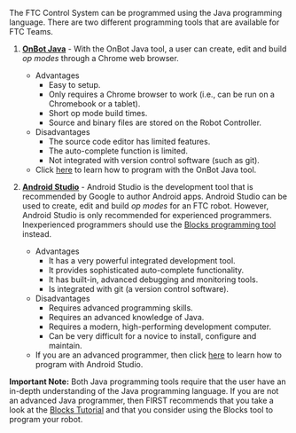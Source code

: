The FTC Control System can be programmed using the Java programming language.  There are two different programming tools that are available for FTC Teams.

1. **[OnBot Java](OnBot-Java-Tutorial)** -  With the OnBot Java tool, a user can create, edit and build _op modes_ through a Chrome web browser.
    * Advantages 
        - Easy to setup.
        - Only requires a Chrome browser to work (i.e., can be run on a Chromebook or a tablet).
        - Short op mode build times.
        - Source and binary files are stored on the Robot Controller.
    * Disadvantages 
        - The source code editor has limited features.
        - The auto-complete function is limited.
        - Not integrated with version control software (such as git).
    * Click [here](OnBot-Java-Tutorial) to learn how to program with the OnBot Java tool.

2. **[Android Studio](Android-Studio-Tutorial)** -  Android Studio is the development tool that is recommended by Google to author Android apps.  Android Studio can be used to create, edit and build _op modes_ for an FTC robot.  However, Android Studio is only recommended for experienced programmers.  Inexperienced programmers should use the [Blocks programming tool](Blocks-Tutorial) instead.   

    * Advantages 
        - It has a very powerful integrated development tool.
        - It provides sophisticated auto-complete functionality.
        - It has built-in, advanced debugging and monitoring tools.
        - Is integrated with git (a version control software).
    * Disadvantages 
        - Requires advanced programming skills.
        - Requires an advanced knowledge of Java.
        - Requires a modern, high-performing development computer.
        - Can be very difficult for a novice to install, configure and maintain.
     * If you are an advanced programmer, then click [here](Android-Studio-Tutorial) to learn how to program with Android Studio.

**Important Note:** Both Java programming tools require that the user have an in-depth understanding of the Java programming language.  If you are not an advanced Java programmer, then FIRST recommends that you take a look at the [Blocks Tutorial](Blocks-Tutorial) and that you consider using the Blocks tool to program your robot.
